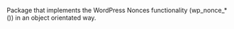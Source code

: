 Package that implements the WordPress Nonces functionality (wp_nonce_*()) in an object orientated way.
